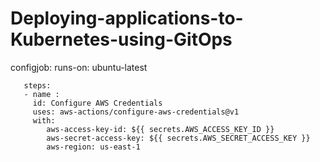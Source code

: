 # Deploying-applications-to-Kubernetes-using-GitOps
 configjob:
    runs-on: ubuntu-latest 

       steps: 
       - name :
         id: Configure AWS Credentials
         uses: aws-actions/configure-aws-credentials@v1
         with:
            aws-access-key-id: ${{ secrets.AWS_ACCESS_KEY_ID }}
            aws-secret-access-key: ${{ secrets.AWS_SECRET_ACCESS_KEY }}
            aws-region: us-east-1